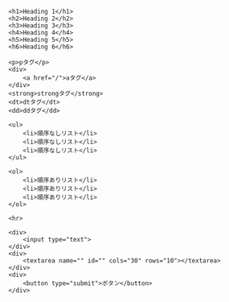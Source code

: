     <h1>Heading 1</h1>
    <h2>Heading 2</h2>
    <h3>Heading 3</h3>
    <h4>Heading 4</h4>
    <h5>Heading 5</h5>
    <h6>Heading 6</h6>

    <p>pタグ</p>
    <div>
        <a href="/">aタグ</a>
    </div>
    <strong>strongタグ</strong>
    <dt>dtタグ</dt>
    <dd>ddタグ</dd>

    <ul>
        <li>順序なしリスト</li>
        <li>順序なしリスト</li>
        <li>順序なしリスト</li>
    </ul>

    <ol>
        <li>順序ありリスト</li>
        <li>順序ありリスト</li>
        <li>順序ありリスト</li>
    </ol>

    <hr>

    <div>
        <input type="text">
    </div>
    <div>
        <textarea name="" id="" cols="30" rows="10"></textarea>
    </div>
    <div>
        <button type="submit">ボタン</button>
    </div>
